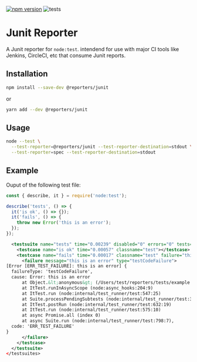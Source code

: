 [![npm version](https://img.shields.io/npm/v/@reporters/github)](https://www.npmjs.com/package/@reporters/github) ![tests](https://github.com/MoLow/reporters/actions/workflows/test.yaml/badge.svg?branch=main)
# Junit Reporter
A Junit reporter for `node:test`.
intendend for use with major CI tools like Jenkins, CircleCI, etc that consume Junit reports.

## Installation

```bash
npm install --save-dev @reporters/junit
```
or
```bash
yarn add --dev @reporters/junit
```

## Usage

```bash
node --test \
  --test-reporter=@reporters/junit --test-reporter-destination=stdout \
  --test-reporter=spec --test-reporter-destination=stdout
```

## Example 

Ouput of the following test file:

```js
const { describe, it } = require('node:test');

describe('tests', () => {
  it('is ok', () => {});
  it('fails', () => {
    throw new Error('this is an error');
  });
});
```

```xml
  <testsuite name="tests" time="0.00239" disabled="0" errors="0" tests="2" failures="1" skipped="0" hostname="PC.localdomain">
    <testcase name="is ok" time="0.00057" classname="test"></testcase>
    <testcase name="fails" time="0.00017" classname="test" failure="this is an error">
      <failure message="this is an error" type="testCodeFailure">
[Error [ERR_TEST_FAILURE]: this is an error] {
  failureType: 'testCodeFailure',
  cause: Error: this is an error
      at Object.&lt;anonymous&gt; (/Users/test/reporters/tests/example.js:6:11)
      at ItTest.runInAsyncScope (node:async_hooks:204:9)
      at ItTest.run (node:internal/test_runner/test:547:25)
      at Suite.processPendingSubtests (node:internal/test_runner/test:302:27)
      at ItTest.postRun (node:internal/test_runner/test:632:19)
      at ItTest.run (node:internal/test_runner/test:575:10)
      at async Promise.all (index 0)
      at async Suite.run (node:internal/test_runner/test:798:7),
  code: 'ERR_TEST_FAILURE'
}
      </failure>
    </testcase>
  </testsuite>
</testsuites>
```
